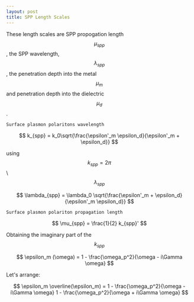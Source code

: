 ```yaml
---
layout: post
title: SPP Length Scales
---
```


  <!-- MathJax Script -->
  <script type="text/javascript" async
    src="https://cdn.jsdelivr.net/npm/mathjax@3/es5/tex-mml-chtml.js">
  </script>

These length scales are SPP propogation length $$\mu_{spp}$$ , the SPP wavelength, $$\lambda_{spp}$$ , the penetration depth into the metal $$\mu_m$$ and penetration depth into the dielectric $$\mu_d$$.


	Surface plasmon polaritons wavelength

$$
k_{spp} = k_0\sqrt{\frac{\epsilon'_m \epsilon_d}{\epsilon'_m + \epsilon_d}}
$$

using $$ k_{spp} = 2\pi $$ \ $$ \lambda_{spp} $$

$$
\lambda_{spp} = \lambda_0 \sqrt{\frac{\epsilon'_m + \epsilon_d}{\epsilon'_m \epsilon_d}}
$$

	Surface plasmon polariton propagation length

$$
\mu_{spp} = \frac{1}{2} k_{spp}'
$$

Obtaining the imaginary part of the $$k_{spp}$$

$$
\epsilon_m (\omega) = 1 - \frac{\omega_p^2}{\omega - i\Gamma \omega}
$$

Let's arrange:

$$
\epsilon_m \overline(\epsilon_m) = 1 - \frac{\omega_p^2}{\omega - i\Gamma \omega} 1 - \frac{\omega_p^2}{\omega + i\Gamma \omega}
$$